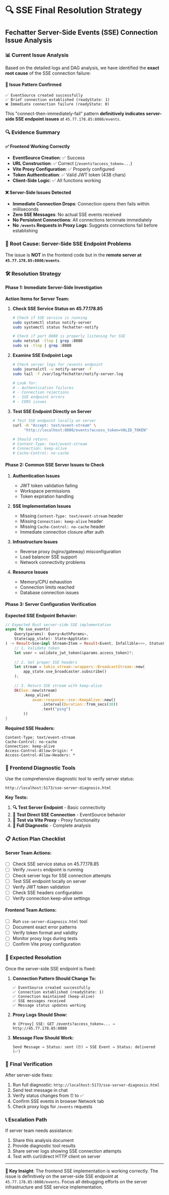 # 🔍 SSE Final Resolution Strategy
## Fechatter Server-Side Events (SSE) Connection Issue Analysis

### 📊 Current Issue Analysis

Based on the detailed logs and DAG analysis, we have identified the **exact root cause** of the SSE connection failure:

#### 🎯 Issue Pattern Confirmed
```
✅ EventSource created successfully
✅ Brief connection established (readyState: 1)
❌ Immediate connection failure (readyState: 0)
```

This "connect-then-immediately-fail" pattern **definitively indicates server-side SSE endpoint issues** at `45.77.178.85:8080/events`.

### 🔍 Evidence Summary

#### ✅ Frontend Working Correctly
- **EventSource Creation**: ✅ Success
- **URL Construction**: ✅ Correct (`/events?access_token=...`)
- **Vite Proxy Configuration**: ✅ Properly configured
- **Token Authentication**: ✅ Valid JWT token (438 chars)
- **Client-Side Logic**: ✅ All functions working

#### ❌ Server-Side Issues Detected
- **Immediate Connection Drops**: Connection opens then fails within milliseconds
- **Zero SSE Messages**: No actual SSE events received
- **No Persistent Connections**: All connections terminate immediately
- **No `/events` Requests in Proxy Logs**: Suggests connections fail before establishing

### 🚨 Root Cause: Server-Side SSE Endpoint Problems

The issue is **NOT** in the frontend code but in the **remote server at `45.77.178.85:8080/events`**.

### 🛠️ Resolution Strategy

#### Phase 1: Immediate Server-Side Investigation

**Action Items for Server Team:**

1. **Check SSE Service Status on 45.77.178.85**
   ```bash
   # Check if SSE service is running
   sudo systemctl status notify-server
   sudo systemctl status fechatter-notify
   
   # Check if port 8080 is properly listening for SSE
   sudo netstat -tlnp | grep :8080
   sudo ss -tlnp | grep :8080
   ```

2. **Examine SSE Endpoint Logs**
   ```bash
   # Check server logs for /events endpoint
   sudo journalctl -u notify-server -f
   sudo tail -f /var/log/fechatter/notify-server.log
   
   # Look for:
   # - Authentication failures
   # - Connection rejections  
   # - SSE endpoint errors
   # - CORS issues
   ```

3. **Test SSE Endpoint Directly on Server**
   ```bash
   # Test SSE endpoint locally on server
   curl -H "Accept: text/event-stream" \
        "http://localhost:8080/events?access_token=VALID_TOKEN"
   
   # Should return:
   # Content-Type: text/event-stream
   # Connection: keep-alive
   # Cache-Control: no-cache
   ```

#### Phase 2: Common SSE Server Issues to Check

1. **Authentication Issues**
   - JWT token validation failing
   - Workspace permissions
   - Token expiration handling

2. **SSE Implementation Issues**
   - Missing `Content-Type: text/event-stream` header
   - Missing `Connection: keep-alive` header  
   - Missing `Cache-Control: no-cache` header
   - Immediate connection closure after auth

3. **Infrastructure Issues**
   - Reverse proxy (nginx/gateway) misconfiguration
   - Load balancer SSE support
   - Network connectivity problems

4. **Resource Issues**
   - Memory/CPU exhaustion
   - Connection limits reached
   - Database connection issues

#### Phase 3: Server Configuration Verification

**Expected SSE Endpoint Behavior:**
```rust
// Expected Rust server-side SSE implementation
async fn sse_events(
    Query(params): Query<AuthParams>,
    State(app_state): State<AppState>
) -> Result<Sse<impl Stream<Item = Result<Event, Infallible>>>, StatusCode> {
    // 1. Validate token
    let user = validate_jwt_token(&params.access_token)?;
    
    // 2. Set proper SSE headers
    let stream = tokio_stream::wrappers::BroadcastStream::new(
        app_state.sse_broadcaster.subscribe()
    );
    
    // 3. Return SSE stream with keep-alive
    Ok(Sse::new(stream)
        .keep_alive(
            axum::response::sse::KeepAlive::new()
                .interval(Duration::from_secs(30))
                .text("ping")
        ))
}
```

**Required SSE Headers:**
```
Content-Type: text/event-stream
Cache-Control: no-cache
Connection: keep-alive
Access-Control-Allow-Origin: *
Access-Control-Allow-Headers: *
```

### 🔧 Frontend Diagnostic Tools

Use the comprehensive diagnostic tool to verify server status:

```
http://localhost:5173/sse-server-diagnosis.html
```

**Key Tests:**
1. **🔍 Test Server Endpoint** - Basic connectivity
2. **🔗 Test Direct SSE Connection** - EventSource behavior  
3. **🔄 Test via Vite Proxy** - Proxy functionality
4. **🚀 Full Diagnostic** - Complete analysis

### 📋 Action Plan Checklist

#### Server Team Actions:
- [ ] Check SSE service status on 45.77.178.85
- [ ] Verify `/events` endpoint is running
- [ ] Check server logs for SSE connection attempts
- [ ] Test SSE endpoint locally on server
- [ ] Verify JWT token validation
- [ ] Check SSE headers configuration
- [ ] Verify connection keep-alive settings

#### Frontend Team Actions:
- [ ] Run `sse-server-diagnosis.html` tool
- [ ] Document exact error patterns
- [ ] Verify token format and validity
- [ ] Monitor proxy logs during tests
- [ ] Confirm Vite proxy configuration

### 🎯 Expected Resolution

Once the server-side SSE endpoint is fixed:

1. **Connection Pattern Should Change To:**
   ```
   ✅ EventSource created successfully
   ✅ Connection established (readyState: 1)
   ✅ Connection maintained (keep-alive)
   ✅ SSE messages received
   ✅ Message status updates working
   ```

2. **Proxy Logs Should Show:**
   ```
   🌐 [Proxy] SSE: GET /events?access_token=... → http://45.77.178.85:8080
   ```

3. **Message Flow Should Work:**
   ```
   Send Message → Status: sent (⏰) → SSE Event → Status: delivered (✅)
   ```

### 🚀 Final Verification

After server-side fixes:

1. Run full diagnostic: `http://localhost:5173/sse-server-diagnosis.html`
2. Send test message in chat
3. Verify status changes from ⏰ to ✅
4. Confirm SSE events in browser Network tab
5. Check proxy logs for `/events` requests

### 📞 Escalation Path

If server team needs assistance:
1. Share this analysis document
2. Provide diagnostic tool results
3. Share server logs showing SSE connection attempts
4. Test with curl/direct HTTP client on server

---

**🔑 Key Insight**: The frontend SSE implementation is working correctly. The issue is definitively on the server-side SSE endpoint at `45.77.178.85:8080/events`. Focus all debugging efforts on the server infrastructure and SSE service implementation. 